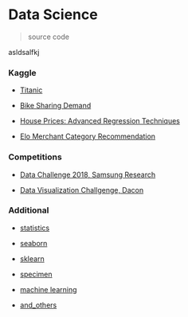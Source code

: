 # Data Science

> source code

asldsalfkj

### Kaggle



* [Titanic](./kaggle/titanic)



* [Bike Sharing Demand](./kaggle/bikeSharingDemand)



* [House Prices: Advanced Regression Techniques](./housePrices)



* [Elo Merchant Category Recommendation](./kaggle/elo)



### Competitions



* [Data Challenge 2018, Samsung Research](./dataChallenge)



* [Data Visualization Challgenge, Dacon](./daconByFunda)



### Additional



* [statistics](./statistics)



* [seaborn](./seaborn)



* [sklearn](./sklearn)



* [specimen](./specimen)



* [machine learning](./machineLearning)



* [and_others](./andOthers)



